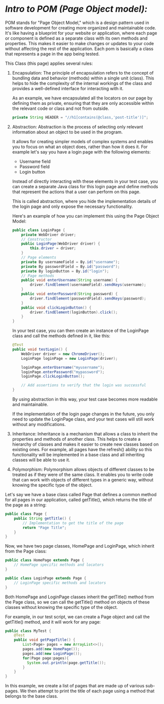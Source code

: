 # *Intro to POM (Page Object model):*
POM stands for "Page Object Model," which is a design pattern used in software development for creating more organized and maintainable code. 
It's like having a blueprint for your website or application, where each page or component is defined as a separate class with its own methods and properties. 
This makes it easier to make changes or updates to your code without affecting the rest of the application.
Each pom is basically a class that represents a page in the app being tested.

This Class (this page) applies several rules:
1. Encapsulation: The principle of encapsulation refers to the concept of bundling data and behavior (methods) within a single unit (class). 
This helps to hide the complexity of the internal workings of the class and provides a well-defined interface for interacting with it.

    As an example, we have encapsulated all the locators on our page by defining them as private, ensuring that they are only accessible within the relevant code or class and not from outside.

    ```java
    private String HEADER = "//h1[contains(@class,'post-title')]";
    ```

2. Abstraction: Abstraction is the process of selecting only relevant information about an object to be used in the program. 

    It allows for creating simpler models of complex systems and enables you to focus on what an object does, rather than how it does it.
For example let's say you have a login page with the following elements:
    - Username field
    - Password field
    - Login button

    Instead of directly interacting with these elements in your test case, you can create a separate Java class for this login page and define methods that represent the actions that a user can perform on this page. 

    This is called abstraction, where you hide the implementation details of the login page and only expose the necessary functionality.

    Here's an example of how you can implement this using the Page Object Model:
    ```Java
    public class LoginPage {
        private WebDriver driver;
        // Constructor
        public LoginPage(WebDriver driver) {
            this.driver = driver;
        }
        // Page elements
        private By usernameField = By.id("username");
        private By passwordField = By.id("password");
        private By loginButton = By.id("login");
        // Page methods
        public void enterUsername(String username) {
            driver.findElement(usernameField).sendKeys(username);
        }
        public void enterPassword(String password) {
            driver.findElement(passwordField).sendKeys(password);
        }
        public void clickLoginButton() {
            driver.findElement(loginButton).click();
        }
    }
    ```

    In your test case, you can then create an instance of the LoginPage class and call the methods defined in it, like this:
    ```Java
    @Test
    public void testLogin() {
        WebDriver driver = new ChromeDriver();
        LoginPage loginPage = new LoginPage(driver);

        loginPage.enterUsername("myusername");
        loginPage.enterPassword("mypassword");
        loginPage.clickLoginButton();

        // Add assertions to verify that the login was successful
    }
    ```
    By using abstraction in this way, your test case becomes more readable and maintainable. 

    If the implementation of the login page changes in the future, you only need to update the LoginPage class, and your test cases will still work without any modifications.

3. Inheritance: Inheritance is a mechanism that allows a class to inherit the properties and methods of another class. 
This helps to create a hierarchy of classes and makes it easier to create new classes based on existing ones.
For example, all pages have the refresh() ability so this functionality will be implemented in a base class and all inheriting classes will be able to use it.

4. Polymorphism: Polymorphism allows objects of different classes to be treated as if they were of the same class. It enables you to write code that can work with objects of different types in a generic way, without knowing the specific type of the object.

Let's say we have a base class called Page that defines a common method for all pages in our application, called getTitle(), which returns the title of the page as a string:
```Java
public class Page {
    public String getTitle() {
        // Implementation to get the title of the page
        return "Page Title";
    }
}
```
Now, we have two page classes, HomePage and LoginPage, which inherit from the Page class:
```Java
public class HomePage extends Page {
    // HomePage specific methods and locators
}

public class LoginPage extends Page {
    // LoginPage specific methods and locators
}
```
Both HomePage and LoginPage classes inherit the getTitle() method from the Page class, so we can call the getTitle() method on objects of these classes without knowing the specific type of the object.

For example, in our test script, we can create a Page object and call the getTitle() method, and it will work for any page:
```Java
public class MyTest {
    @Test
    public void getPageTitle() {
        List<Page> pages = new ArrayList<>();
        pages.add(new HomePage());
        pages.add(new LoginPage());
        for(Page page:pages){
          System.out.println(page.getTitle());
        }
    }
}
```
In this example, we create a list of pages that are made up of various sub-pages. We then attempt to print the title of each page using a method that belongs to the base class.